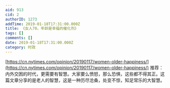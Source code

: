 ```yaml
---
aid: 913
cid: 2
authorID: 1273
addTime: 2019-01-18T17:31:00.000Z
title: 《女人70，年龄是幸福的催化剂》
tags: []
comments: []
date: 2019-01-18T17:31:00.000Z
category: 时政
---
```


[https://cn.nytimes.com/opinion/20190117/women-older-happiness/](https://cn.nytimes.com/opinion/20190117/women-older-happiness/) 推荐：内外交困的时代，更需要有智慧。大家要么愤怒，那么恐惧，这些都不得其正。这篇文章分享的是老人的智慧，这是一种历尽沧桑，处变不惊，知足常乐的大智慧。

